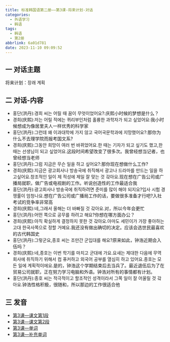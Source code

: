 ```yaml
---
title: 标准韩国语第二册——第3课-将来计划-对话
categories:
  - 外语学习
  - 韩语
tags:
  - 韩语
  - 第2册
abbrlink: 6a01d781
date: 2023-11-10 09:09:52
---
```

## 一 对话主题

将来计划：장래 계획

<!--more-->

## 二  对话-内容

* 홍단(洪丹):경희 씨는 어릴 때 꿈이 무엇이었어요?:庆熙小时候的梦想是什么？
* 경희(庆熙):저는 어릴 적에는 퀴리부인처럼 홀륭한 과학자가 되고 싶었어요:我小时候想成为像居里夫人一样优秀的科学家
* 홍단(洪丹):그런데 왜 이과대학에 가지 않고 국어국문학과에 지망했어요?:那你为什么不去理学院而报考国文系?
* 경희(庆熙):그동안 희망이 여러 번 바뀌었어요.한 때는 기자가 되고 싶기도 했고,한 때는 선생님이 되고 싶었어요.这段时间希望改变了很多次。我曾经想当记者，也曾经想当老师
* 홍단(洪丹):그럼 지금은 무슨 일을 하고 싶어요?:那你现在想做什么工作?
* 경희(庆熙):지금은 광고회사나 방송국에 취직해서 광고나 드라마를 만드는 일을 하고싶어요.창조적인 일이 제 적성에 제일 잘 맞는 것 갘아요.现在想在广告公司或广播局就职，做广告或电视剧的工作。听说创造性的工作最适合我
* 홍단(洪丹):광고회사나 방송국에 취직하려면 준미를 많이 해야 되지요?입사 시험 경쟁률이 엄청나요.想在广告公司或广播局工作的话，要做很多准备才行吧?入社考试的竞争率非常高
* 경희(庆熙):네,그래서 올해는 더 바빠질 것 갘아요.对，所以今年会更忙
* 홍단(洪丹):어떤 쪽으로 공무를 하려고 해요?你想在哪方面办公？
* 경희(庆熙):아직 확실하게 결정하지 못한 것 갘아요.아마도 세민이가 가장 좋아하는 고대 한국사쪽으로 정할 거예요.我还没有做出确切的决定。应该会选世民最喜欢的古代韩国史
* 홍단(洪丹):그렇군요,종호 씨는 조만간 군입대를 해요?原来如此，钟浩近期会入伍吗？
* 경희(庆熙):네,종호는 이번 학기를 마치고 군대에 가요.요새는 제대한 다음에 무역회사에 취직하기 위해서 컴 퓨커하고 외국어 공부를 열심히 하고 있어요.종호는 모든 일에 계획적이에요.是的，钟浩这个学期结束后去当兵了。最近退伍后为了在贸易公司就职，正在努力学习电脑和外语。钟浩对所有的事情都有计划。
* 홍단(洪丹):종호 씨는 적극적이고 할조적인 성격이라서 그쪽 일이 잘 어울릴 것 갘아요.钟浩性格积极，很随和，所以那边的工作很适合他


## 三 发音

* [第3课—课文第1段][1]
* [第3课—课文第2段][2]
* [第3课—单词][3]
* [第3课—补充单词][4]



[1]:https://active.clewm.net/DUPqgY?qrurl=http://qr31.cn/DUPqgY&gtype=1&key=b374e164cd4e879d29940947893a28f6b450659327
[2]:https://active.clewm.net/BSC7uU?qrurl=http://qr31.cn/BSC7uU&gtype=1&key=756aa1683b170f05899409c20d3151bb185b154421
[3]:https://active.clewm.net/Ej5Mmk?qrurl=http://qr31.cn/Ej5Mmk&gtype=1&key=5531d160de0f17edb99409537c96f07711d7eaa460
[4]:https://active.clewm.net/FbA05j?qrurl=http://qr31.cn/FbA05j&gtype=1&key=288af16b4b227f84f994098e8dc66d73fd876fe492